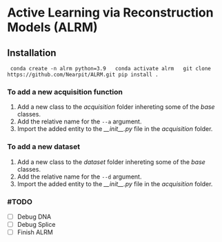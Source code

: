 # Active Learning via Reconstruction Models (ALRM)
## Installation

` conda create -n alrm python=3.9  
conda activate alrm  
git clone https://github.com/Nearpit/ALRM.git
pip install .`

### To add a new acquisition function

1. Add a new class to the _acquisition_ folder inhereting some of the _base_ classes.
2. Add the relative name for the `--a` argument.
3. Import the added entity to the _\_\_init\_\_.py_ file in the _acquisition_ folder.

### To add a new dataset

1. Add a new class to the _dataset_ folder inhereting some of the _base_ classes.
2. Add the relative name for the `--d` argument.
3. Import the added entity to the _\_\_init\_\_.py_ file in the _acquisition_ folder.


### \#TODO
- [ ] Debug DNA
- [ ] Debug Splice
- [ ] Finish ALRM 
